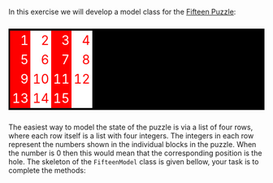 In this exercise we will develop a model class for the [Fifteen Puzzle](https://en.wikipedia.org/wiki/15_puzzle):

<table style="background: black; border-spacing: 2px; padding: 3px; font-size: 25px; text-align: right;">
  <tbody>
    <tr>
      <td style="color: white; background: red; padding: 4px;">1</td>
      <td style="color: red; background: white; padding: 4px;">2</td>
      <td style="color: white; background: red; padding: 4px;">3</td>
      <td style="color: red; background: white; padding: 4px;">4</td>
    </tr>
    <tr>
      <td style="color: white; background: red; padding: 4px;">5</td>
      <td style="color: red; background: white; padding: 4px;">6</td>
      <td style="color: white; background: red; padding: 4px;">7</td>
      <td style="color: red; background: white; padding: 4px;">8</td>
    </tr>
    <tr>
      <td style="color: white; background: red; padding: 4px;">9</td>
      <td style="color: red; background: white; padding: 4px;">10</td>
      <td style="color: white; background: red; padding: 4px;">11</td>
      <td style="color: red; background: white; padding: 4px;">12</td>
    </tr>
    <tr>
      <td style="color: white; background: red; padding: 4px;">13</td>
      <td style="color: red; background: white; padding: 4px;">14</td>
      <td style="color: white; background: red; padding: 4px;">15</td>
      <td style="color: red; background: white; padding: 4px;"></td>
    </tr>
  </tbody>
</table>

The easiest way to model the state of the puzzle is via a list of four rows, where each row itself is a list with four integers. The integers in each row represent the numbers shown in the individual blocks in the puzzle. When the number is 0 then this would mean that the corresponding position is the hole. The skeleton of the `FifteenModel` class is given bellow, your task is to complete the methods:
